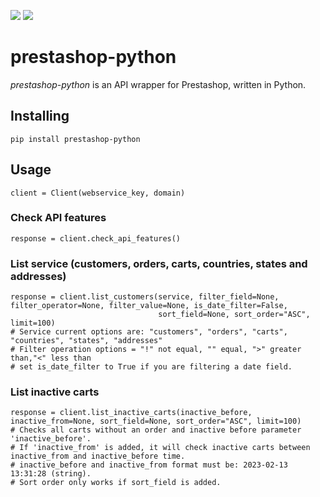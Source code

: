 ![](https://img.shields.io/badge/version-0.1.4-success) ![](https://img.shields.io/badge/Python-3.8%20|%203.9%20|%203.10%20|%203.11-4B8BBE?logo=python&logoColor=white)
# prestashop-python

*prestashop-python* is an API wrapper for Prestashop, written in Python.
## Installing
```
pip install prestashop-python
```
## Usage
```
client = Client(webservice_key, domain)
```
### Check API features
```
response = client.check_api_features()
```
### List service (customers, orders, carts, countries, states and addresses)
```
response = client.list_customers(service, filter_field=None, filter_operator=None, filter_value=None, is_date_filter=False,
                                 sort_field=None, sort_order="ASC", limit=100)
# Service current options are: "customers", "orders", "carts", "countries", "states", "addresses"
# Filter operation options = "!" not equal, "" equal, ">" greater than,"<" less than
# set is_date_filter to True if you are filtering a date field.
```
### List inactive carts
```
response = client.list_inactive_carts(inactive_before, inactive_from=None, sort_field=None, sort_order="ASC", limit=100)
# Checks all carts without an order and inactive before parameter 'inactive_before'.  
# If 'inactive_from' is added, it will check inactive carts between inactive_from and inactive_before time.  
# inactive_before and inactive_from format must be: 2023-02-13 13:31:28 (string).  
# Sort order only works if sort_field is added. 
```
